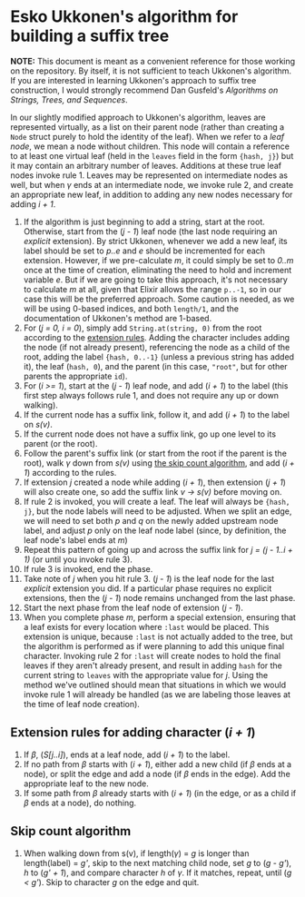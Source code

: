 # Esko Ukkonen's algorithm for building a suffix tree

**NOTE:** This document is meant as a convenient reference for those working on the repository. By itself, it is not sufficient to teach Ukkonen's algorithm. If you are interested in learning Ukkonen's approach to suffix tree construction, I would strongly recommend Dan Gusfeld's _Algorithms on Strings, Trees, and Sequences_.

In our slightly modified approach to Ukkonen's algorithm, leaves are represented virtually, as a list on their parent node (rather than creating a `Node` struct purely to hold the identity of the leaf). When we refer to a _leaf node_, we mean a node without children. This node will contain a reference to at least one virtual leaf (held in the `leaves` field in the form `{hash, j}`) but it may contain an arbitrary number of leaves. Additions at these true leaf nodes invoke rule 1. Leaves may be represented on intermediate nodes as well, but when _&gamma;_ ends at an intermediate node, we invoke rule 2, and create an appropriate new leaf, in addition to adding any new nodes necessary for adding _i + 1_.

1. If the algorithm is just beginning to add a string, start at the root. Otherwise, start from the (_j - 1_) leaf node (the last node requiring an _explicit_ extension). By strict Ukkonen, whenever we add a new leaf, its label should be set to _p..e_ and _e_ should be incremented for each extension. However, if we pre-calculate _m_, it could simply be set to _0..m_ once at the time of creation, eliminating the need to hold and increment variable _e_. But if we are going to take this approach, it's not necessary to calculate _m_ at all, given that Elixir allows the range `p..-1`, so in our case this will be the preferred approach. Some caution is needed, as we will be using 0-based indices, and both `length/1`, and the documentation of Ukkonen's method are 1-based.
1. For (_j = 0, i = 0_), simply add `String.at(string, 0)` from the root according to the [extension rules](#Extension-rules-for-adding-character-(_i-+-1_)). Adding the character includes adding the node (if not already present), referencing the node as a child of the root, adding the label `{hash, 0..-1}` (unless a previous string has added it), the leaf (`hash, 0`), and the parent (in this case, `"root"`, but for other parents the appropriate `id`).
1. For (_i >= 1_), start at the (_j - 1_) leaf node, and add (_i + 1_) to the label (this first step always follows rule 1, and does not require any up or down walking).
1. If the current node has a suffix link, follow it, and add (_i + 1_) to the label on _s(v)_.
1. If the current node does not have a suffix link, go up one level to its parent (or the root).
1. Follow the parent's suffix link (or start from the root if the parent is the root), walk _&gamma;_ down from _s(v)_ using [the skip count algorithm](#Skip-count-algorithm), and add (_i + 1_) according to the rules.
1. If extension _j_ created a node while adding (_i + 1_), then extension (_j + 1_) will also create one, so add the suffix link _v -> s(v)_ before moving on.
1. If rule 2 is invoked, you will create a leaf. The leaf will always be `{hash, j}`, but the node labels will need to be adjusted. When we split an edge, we will need to set both _p_ and _q_ on the newly added upstream node label, and adjust _p_ only on the leaf node label (since, by definition, the leaf node's label ends at _m_)
1. Repeat this pattern of going up and across the suffix link for _j = (j - 1..i + 1)_ (or until you invoke rule 3).
1. If rule 3 is invoked, end the phase.
1. Take note of _j_ when you hit rule 3. (_j - 1_) is the leaf node for the last _explicit_ extension you did. If a particular phase requires no explicit extensions, then the (_j - 1_) node remains unchanged from the last phase.
1. Start the next phase from the leaf node of extension (_j - 1_).
1. When you complete phase _m_, perform a special extension, ensuring that a leaf exists for every location where `:last` would be placed. This extension is unique, because `:last` is not actually added to the tree, but the algorithm is performed as if were planning to add this unique final character. Invoking rule 2 for `:last` will create nodes to hold the final leaves if they aren't already present, and result in adding `hash` for the current string to `leaves` with the appropriate value for _j_. Using the method we've outlined should mean that situations in which we would invoke rule 1 will already be handled (as we are labeling those leaves at the time of leaf node creation).

## Extension rules for adding character (_i + 1_)

1. If _&beta;_, (_S[j..i]_), ends at a leaf node, add (_i + 1_) to the label.
1. If no path from _&beta;_ starts with (_i + 1_), either add a new child (if _&beta;_ ends at a node), or split the edge and add a node (if _&beta;_ ends in the edge). Add the appropriate leaf to the new node.
1. If some path from _&beta;_ already starts with (_i + 1_) (in the edge, or as a child if _&beta;_ ends at a node), do nothing.

## Skip count algorithm

1. When walking down from s(v), if length(_&gamma;_) = _g_ is longer than length(label) = _g'_, skip to the next matching child node, set _g_ to (_g - g'_), _h_ to (_g' + 1_), and compare character _h_ of _&gamma;_. If it matches, repeat, until (_g < g'_). Skip to character _g_ on the edge and quit.
